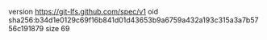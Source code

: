 version https://git-lfs.github.com/spec/v1
oid sha256:b34d1e0129c69f16b841d01d43653b9a6759a432a193c315a3a7b5756c191879
size 69

